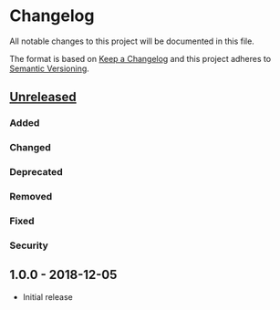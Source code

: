 # Changelog
All notable changes to this project will be documented in this file.

The format is based on [Keep a Changelog](https://keepachangelog.com/en/1.0.0/)
and this project adheres to [Semantic Versioning](https://semver.org/spec/v2.0.0.html).

## [Unreleased]

### Added

### Changed

### Deprecated

### Removed

### Fixed

### Security

## 1.0.0 - 2018-12-05
- Initial release

[Unreleased]: https://git.netresearch.de/postdirekt/module-autocomplete-m1/compare/1.0.0...develop
